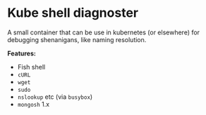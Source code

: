 # Kube shell diagnoster

A small container that can be use in kubernetes (or elsewhere) for debugging shenanigans, like naming resolution.

**Features:**
 * Fish shell
 * `cURL`
 * `wget`
 * `sudo`
 * `nslookup` etc (via `busybox`)
 * `mongosh` 1.x
